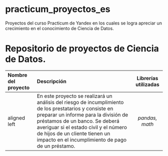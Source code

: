 # practicum_proyectos_es
Proyectos del curso Practicum de Yandex en los cuales se logra apreciar un crecimiento en el conocimiento de Ciencia de Datos.
# Repositorio de proyectos de Ciencia de Datos.

| Nombre del proyecto   | Descripción            | Librerías utilizadas        |
| :-------------------- | :--------------------- |:---------------------------:|
|     aligned left      | En este proyecto se realizará un análisis del riesgo de incumplimiento de los prestatarios y consiste en preparar un informe para la división de préstamos de un banco. Se deberá averiguar si el estado civil y el número de hijos de un cliente tienen un impacto en el incumplimiento de pago de un préstamo.      |      *pandas, math*          |
